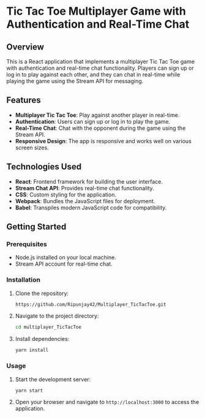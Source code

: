 # Tic Tac Toe Multiplayer Game with Authentication and Real-Time Chat


## Overview

This is a React application that implements a multiplayer Tic Tac Toe game with authentication and real-time chat functionality. Players can sign up or log in to play against each other, and they can chat in real-time while playing the game using the Stream API for messaging.

## Features

- **Multiplayer Tic Tac Toe**: Play against another player in real-time.
- **Authentication**: Users can sign up or log in to play the game.
- **Real-Time Chat**: Chat with the opponent during the game using the Stream API.
- **Responsive Design**: The app is responsive and works well on various screen sizes.

## Technologies Used

- **React**: Frontend framework for building the user interface.
- **Stream Chat API**: Provides real-time chat functionality.
- **CSS**: Custom styling for the application.
- **Webpack**: Bundles the JavaScript files for deployment.
- **Babel**: Transpiles modern JavaScript code for compatibility.

## Getting Started

### Prerequisites

- Node.js installed on your local machine.
- Stream API account for real-time chat.

### Installation

1. Clone the repository:

   ```bash
   https://github.com/Ripunjay42/Multiplayer_TicTacToe.git
   ```

2. Navigate to the project directory:

   ```bash
   cd multiplayer_TicTacToe
   ```

3. Install dependencies:

   ```bash
   yarn install
   ```

### Usage

1. Start the development server:

   ```bash
   yarn start
   ```

2. Open your browser and navigate to `http://localhost:3000` to access the application.

